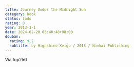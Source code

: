 ```yaml
---
title: Journey Under the Midnight Sun
category: book
status: todo
rating: 0
year: 2013-1-1
date: 2024-02-20 05:40:48+08:00
douban:
  rating: 9.2
  subtitle: by Higashino Keigo / 2013 / Nanhai Publishing
---
```


Via top250
